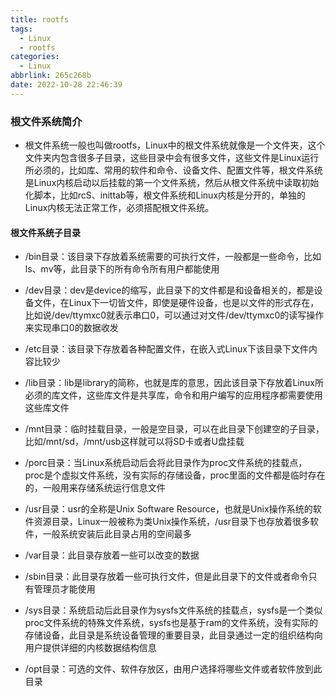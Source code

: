 ```yaml
---
title: rootfs
tags:
  - Linux
  - rootfs
categories:
  - Linux
abbrlink: 265c268b
date: 2022-10-28 22:46:39
---
```


### 根文件系统简介
+ 根文件系统一般也叫做rootfs，Linux中的根文件系统就像是一个文件夹，这个文件夹内包含很多子目录，这些目录中会有很多文件，这些文件是Linux运行所必须的，比如库、常用的软件和命令、设备文件、配置文件等，根文件系统是Linux内核启动以后挂载的第一个文件系统，然后从根文件系统中读取初始化脚本，比如rcS、inittab等，根文件系统和Linux内核是分开的，单独的Linux内核无法正常工作，必须搭配根文件系统。
<!-- more -->

#### 根文件系统子目录
+ /bin目录：该目录下存放着系统需要的可执行文件，一般都是一些命令，比如ls、mv等，此目录下的所有命令所有用户都能使用

+ /dev目录：dev是device的缩写，此目录下的文件都是和设备相关的，都是设备文件，在Linux下一切皆文件，即使是硬件设备，也是以文件的形式存在，比如说/dev/ttymxc0就表示串口0，可以通过对文件/dev/ttymxc0的读写操作来实现串口0的数据收发

+ /etc目录：该目录下存放着各种配置文件，在嵌入式Linux下该目录下文件内容比较少

+ /lib目录：lib是library的简称，也就是库的意思，因此该目录下存放着Linux所必须的库文件，这些库文件是共享库，命令和用户编写的应用程序都需要使用这些库文件

+ /mnt目录：临时挂载目录，一般是空目录，可以在此目录下创建空的子目录，比如/mnt/sd，/mnt/usb这样就可以将SD卡或者U盘挂载

+ /porc目录：当Linux系统启动后会将此目录作为proc文件系统的挂载点，proc是个虚拟文件系统，没有实际的存储设备，proc里面的文件都是临时存在的，一般用来存储系统运行信息文件

+ /usr目录：usr的全称是Unix Software Resource，也就是Unix操作系统的软件资源目录，Linux一般被称为类Unix操作系统，/usr目录下也存放着很多软件，一般系统安装后此目录占用的空间最多

+ /var目录：此目录存放着一些可以改变的数据

+ /sbin目录：此目录存放着一些可执行文件，但是此目录下的文件或者命令只有管理员才能使用

+ /sys目录：系统启动后此目录作为sysfs文件系统的挂载点，sysfs是一个类似proc文件系统的特殊文件系统，sysfs也是基于ram的文件系统，没有实际的存储设备，此目录是系统设备管理的重要目录，此目录通过一定的组织结构向用户提供详细的内核数据结构信息

+ /opt目录：可选的文件、软件存放区，由用户选择将哪些文件或者软件放到此目录

